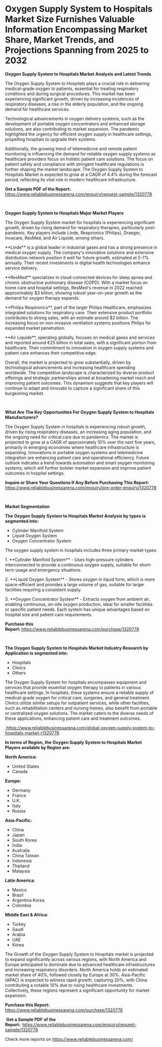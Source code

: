 <p><h1>Oxygen Supply System to Hospitals Market Size Furnishes Valuable Information Encompassing Market Share, Market Trends, and Projections Spanning from 2025 to 2032</h1></p><p><strong>Oxygen Supply System to Hospitals Market Analysis and Latest Trends</strong></p>
<p><p>The Oxygen Supply System to Hospitals plays a crucial role in delivering medical-grade oxygen to patients, essential for treating respiratory conditions and during surgical procedures. This market has been experiencing significant growth, driven by increasing incidences of respiratory diseases, a rise in the elderly population, and the ongoing demand for healthcare services. </p><p>Technological advancements in oxygen delivery systems, such as the development of portable oxygen concentrators and enhanced storage solutions, are also contributing to market expansion. The pandemic highlighted the urgency for efficient oxygen supply in healthcare settings, propelling hospitals to upgrade their systems. </p><p>Additionally, the growing trend of telemedicine and remote patient monitoring is influencing the demand for reliable oxygen supply systems as healthcare providers focus on holistic patient care solutions. The focus on patient safety and compliance with stringent healthcare regulations is further shaping the market landscape. The Oxygen Supply System to Hospitals Market is expected to grow at a CAGR of 4.4% during the forecast period, reflecting its vital role in modern healthcare infrastructure.</p></p>
<p><strong>Get a Sample PDF of the Report:&nbsp;</strong> <a href="https://www.reliablebusinessarena.com/enquiry/request-sample/1320778?utm_campaign=2942&utm_medium=2&utm_source=Github&utm_content=ia&utm_term=29032025&utm_id=oxygen-supply-system-to-hospitals">https://www.reliablebusinessarena.com/enquiry/request-sample/1320778</a></p>
<p>&nbsp;</p>
<p><strong>Oxygen Supply System to Hospitals Major Market Players</strong></p>
<p><p>The Oxygen Supply System market for hospitals is experiencing significant growth, driven by rising demand for respiratory therapies, particularly post-pandemic. Key players include Linde, Respironics (Philips), Draeger, Invacare, ResMed, and Air Liquide, among others.</p><p>**Linde** is a global leader in industrial gases and has a strong presence in medical oxygen supply. The company's innovative solutions and extensive distribution network position it well for future growth, estimated at 5-7% annually. Their recent investments in digital health technologies enhance service delivery.</p><p>**ResMed** specializes in cloud-connected devices for sleep apnea and chronic obstructive pulmonary disease (COPD). With a market focus on home care and hospital settings, ResMed's revenue in 2022 reached approximately $3 billion, showing robust year-on-year growth as the demand for oxygen therapy expands.</p><p>**Philips Respironics**, part of the larger Philips Healthcare, emphasizes integrated solutions for respiratory care. Their extensive product portfolio contributes to strong sales, with an estimate around $2 billion. The increasing focus on non-invasive ventilation systems positions Philips for expanded market penetration.</p><p>**Air Liquide**, operating globally, focuses on medical gases and services and reported around €25 billion in total sales, with a significant portion from healthcare. Their commitment to innovation in oxygen supply systems and patient care enhances their competitive edge.</p><p>Overall, the market is projected to grow substantially, driven by technological advancements and increasing healthcare spending worldwide. The competitive landscape is characterized by diverse product offerings and strategic partnerships aimed at broadening market reach and improving patient outcomes. This dynamism suggests that key players will continue to adapt and innovate to capture a significant share of this burgeoning market.</p></p>
<p>&nbsp;</p>
<p><strong>What Are The Key Opportunities For Oxygen Supply System to Hospitals Manufacturers?</strong></p>
<p><p>The Oxygen Supply System in hospitals is experiencing robust growth, driven by rising respiratory diseases, an increasing aging population, and the ongoing need for critical care due to pandemics. The market is projected to grow at a CAGR of approximately 10% over the next five years, primarily in emerging economies where healthcare infrastructure is expanding. Innovations in portable oxygen systems and telemedicine integration are enhancing patient care and operational efficiency. Future outlook indicates a trend towards automation and smart oxygen monitoring systems, which will further bolster market expansion and improve patient outcomes in hospital settings.</p></p>
<p><strong>Inquire or Share Your Questions If Any Before Purchasing This Report:</strong> <a href="https://www.reliablebusinessarena.com/enquiry/pre-order-enquiry/1320778?utm_campaign=2942&utm_medium=2&utm_source=Github&utm_content=ia&utm_term=29032025&utm_id=oxygen-supply-system-to-hospitals">https://www.reliablebusinessarena.com/enquiry/pre-order-enquiry/1320778</a></p>
<p>&nbsp;</p>
<p><strong>Market Segmentation</strong></p>
<p><strong>The Oxygen Supply System to Hospitals Market Analysis by types is segmented into:</strong></p>
<p><ul><li>Cylinder Manifold System</li><li>Liquid Oxygen System</li><li>Oxygen Concentrator System</li></ul></p>
<p><p>The oxygen supply system in hospitals includes three primary market types: </p><p>1. **Cylinder Manifold System** - Uses high-pressure cylinders interconnected to provide a continuous oxygen supply, suitable for short-term usage and emergency situations. </p><p>2. **Liquid Oxygen System** - Stores oxygen in liquid form, which is more space-efficient and provides a large volume of gas, suitable for larger facilities requiring a consistent supply. </p><p>3. **Oxygen Concentrator System** - Extracts oxygen from ambient air, enabling continuous, on-site oxygen production, ideal for smaller facilities or specific patient needs. Each system has unique advantages based on hospital size and patient care requirements.</p></p>
<p><strong>Purchase this Report:&nbsp;</strong><a href="https://www.reliablebusinessarena.com/purchase/1320778?utm_campaign=2942&utm_medium=2&utm_source=Github&utm_content=ia&utm_term=29032025&utm_id=oxygen-supply-system-to-hospitals">https://www.reliablebusinessarena.com/purchase/1320778</a></p>
<p>&nbsp;</p>
<p><strong>The Oxygen Supply System to Hospitals Market Industry Research by Application is segmented into:</strong></p>
<p><ul><li>Hospitals</li><li>Clinics</li><li>Others</li></ul></p>
<p><p>The Oxygen Supply System for hospitals encompasses equipment and services that provide essential oxygen therapy to patients in various healthcare settings. In hospitals, these systems ensure a reliable supply of medical-grade oxygen for critical care, surgeries, and general treatment. Clinics utilize similar setups for outpatient services, while other facilities, such as rehabilitation centers and nursing homes, also benefit from portable or centralized oxygen solutions. The market caters to the diverse needs of these applications, enhancing patient care and treatment outcomes.</p></p>
<p><a href="https://www.reliablebusinessarena.com/global-oxygen-supply-system-to-hospitals-market-r1320778?utm_campaign=2942&utm_medium=2&utm_source=Github&utm_content=ia&utm_term=29032025&utm_id=oxygen-supply-system-to-hospitals">&nbsp;https://www.reliablebusinessarena.com/global-oxygen-supply-system-to-hospitals-market-r1320778</a></p>
<p><strong>In terms of Region, the Oxygen Supply System to Hospitals Market Players available by Region are:</strong></p>
<p>
    <p> <strong> North America: </strong>
        <ul>
            <li>United States</li>
            <li>Canada</li>
        </ul>
        </p> 
    <p> <strong> Europe: </strong>
        <ul>
            <li>Germany</li>
            <li>France</li>
            <li>U.K.</li>
            <li>Italy</li>
            <li>Russia</li>
        </ul>
        </p> 
    <p> <strong> Asia-Pacific: </strong>
        <ul>
            <li>China</li>
            <li>Japan</li>
            <li>South Korea</li>
            <li>India</li>
            <li>Australia</li>
            <li>China Taiwan</li>
            <li>Indonesia</li>
            <li>Thailand</li>
            <li>Malaysia</li>
        </ul>
        </p> 
    <p> <strong> Latin America: </strong>
        <ul>
            <li>Mexico</li>
            <li>Brazil</li>
            <li>Argentina Korea</li>
            <li>Colombia</li>
        </ul>
        </p> 
    <p> <strong> Middle East & Africa: </strong>
        <ul>
            <li>Turkey</li>
            <li>Saudi</li>
            <li>Arabia</li>
            <li>UAE</li>
            <li>Korea</li>
        </ul>
    </p>
    </p>
<p><p>The Growth of the Oxygen Supply System to Hospitals market is projected to expand significantly across various regions, with North America and Europe anticipated to dominate due to advanced healthcare infrastructures and increasing respiratory disorders. North America holds an estimated market share of 40%, followed closely by Europe at 30%. Asia-Pacific (APAC) is expected to witness rapid growth, capturing 20%, with China contributing a notable 10% due to rising healthcare investments. Collectively, these regions represent a significant opportunity for market expansion.</p></p>
<p><strong>Purchase this Report: </strong><a href="https://www.reliablebusinessarena.com/purchase/1320778?utm_campaign=2942&utm_medium=2&utm_source=Github&utm_content=ia&utm_term=29032025&utm_id=oxygen-supply-system-to-hospitals">https://www.reliablebusinessarena.com/purchase/1320778</a></p>
<p>&nbsp;<strong>Get a Sample PDF of the Report:&nbsp;&nbsp;</strong><a href="https://www.reliablebusinessarena.com/enquiry/request-sample/1320778?utm_campaign=2942&utm_medium=2&utm_source=Github&utm_content=ia&utm_term=29032025&utm_id=oxygen-supply-system-to-hospitals">https://www.reliablebusinessarena.com/enquiry/request-sample/1320778</a></p>
<p><strong></strong></p>
<p>Check more reports on <a href="https://www.reliablebusinessarena.com/?utm_campaign=2942&utm_medium=2&utm_source=Github&utm_content=ia&utm_term=29032025&utm_id=oxygen-supply-system-to-hospitals">https://www.reliablebusinessarena.com/</a></p>